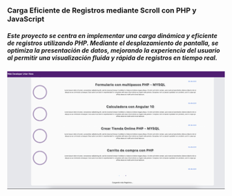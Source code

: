 ### Carga Eficiente de Registros mediante Scroll con PHP y JavaScript

##### Este proyecto se centra en implementar una carga dinámica y eficiente de registros utilizando PHP. Mediante el desplazamiento de pantalla, se optimiza la presentación de datos, mejorando la experiencia del usuario al permitir una visualización fluida y rápida de registros en tiempo real.


![](https://raw.githubusercontent.com/urian121/imagenes-proyectos-github/master/cargar-de-registros-con-scroll.png)

